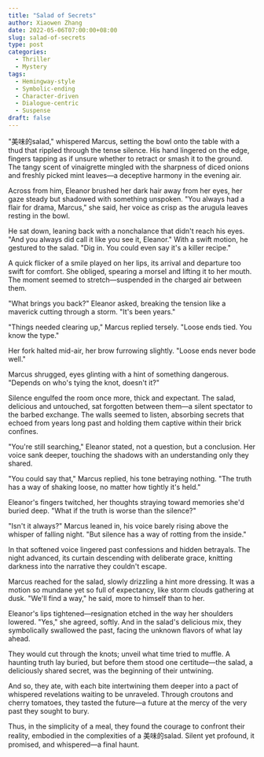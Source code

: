 ```yaml
---
title: "Salad of Secrets"
author: Xiaowen Zhang
date: 2022-05-06T07:00:00+08:00
slug: salad-of-secrets
type: post
categories:
  - Thriller
  - Mystery
tags:
  - Hemingway-style
  - Symbolic-ending
  - Character-driven
  - Dialogue-centric
  - Suspense
draft: false
---
```


"美味的salad," whispered Marcus, setting the bowl onto the table with a thud that rippled through the tense silence. His hand lingered on the edge, fingers tapping as if unsure whether to retract or smash it to the ground. The tangy scent of vinaigrette mingled with the sharpness of diced onions and freshly picked mint leaves—a deceptive harmony in the evening air.

Across from him, Eleanor brushed her dark hair away from her eyes, her gaze steady but shadowed with something unspoken. "You always had a flair for drama, Marcus," she said, her voice as crisp as the arugula leaves resting in the bowl.

He sat down, leaning back with a nonchalance that didn't reach his eyes. "And you always did call it like you see it, Eleanor." With a swift motion, he gestured to the salad. "Dig in. You could even say it's a killer recipe."

A quick flicker of a smile played on her lips, its arrival and departure too swift for comfort. She obliged, spearing a morsel and lifting it to her mouth. The moment seemed to stretch—suspended in the charged air between them.

"What brings you back?" Eleanor asked, breaking the tension like a maverick cutting through a storm. "It's been years."

"Things needed clearing up," Marcus replied tersely. "Loose ends tied. You know the type."

Her fork halted mid-air, her brow furrowing slightly. "Loose ends never bode well."

Marcus shrugged, eyes glinting with a hint of something dangerous. "Depends on who's tying the knot, doesn't it?"

Silence engulfed the room once more, thick and expectant. The salad, delicious and untouched, sat forgotten between them—a silent spectator to the barbed exchange. The walls seemed to listen, absorbing secrets that echoed from years long past and holding them captive within their brick confines.

"You're still searching," Eleanor stated, not a question, but a conclusion. Her voice sank deeper, touching the shadows with an understanding only they shared.

"You could say that," Marcus replied, his tone betraying nothing. "The truth has a way of shaking loose, no matter how tightly it's held."

Eleanor's fingers twitched, her thoughts straying toward memories she'd buried deep. "What if the truth is worse than the silence?"

"Isn't it always?" Marcus leaned in, his voice barely rising above the whisper of falling night. "But silence has a way of rotting from the inside."

In that softened voice lingered past confessions and hidden betrayals. The night advanced, its curtain descending with deliberate grace, knitting darkness into the narrative they couldn't escape.

Marcus reached for the salad, slowly drizzling a hint more dressing. It was a motion so mundane yet so full of expectancy, like storm clouds gathering at dusk. "We'll find a way," he said, more to himself than to her.

Eleanor's lips tightened—resignation etched in the way her shoulders lowered. "Yes," she agreed, softly. And in the salad's delicious mix, they symbolically swallowed the past, facing the unknown flavors of what lay ahead.

They would cut through the knots; unveil what time tried to muffle. A haunting truth lay buried, but before them stood one certitude—the salad, a deliciously shared secret, was the beginning of their untwining.

And so, they ate, with each bite intertwining them deeper into a pact of whispered revelations waiting to be unraveled. Through croutons and cherry tomatoes, they tasted the future—a future at the mercy of the very past they sought to bury.

Thus, in the simplicity of a meal, they found the courage to confront their reality, embodied in the complexities of a 美味的salad. Silent yet profound, it promised, and whispered—a final haunt.
